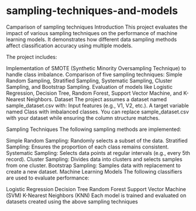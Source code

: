 # sampling-techniques-and-models
Camparison of sampling techniques
Introduction
This project evaluates the impact of various sampling techniques on the performance of machine learning models. It demonstrates how different data sampling methods affect classification accuracy using multiple models.

The project includes:

Implementation of SMOTE (Synthetic Minority Oversampling Technique) to handle class imbalance.
Comparison of five sampling techniques: Simple Random Sampling, Stratified Sampling, Systematic Sampling, Cluster Sampling, and Bootstrap Sampling.
Evaluation of models like Logistic Regression, Decision Tree, Random Forest, Support Vector Machine, and K-Nearest Neighbors.
Dataset
The project assumes a dataset named sample_dataset.csv with:
Input features (e.g., V1, V2, etc.).
A target variable named Class with imbalanced classes.
You can replace sample_dataset.csv with your dataset while ensuring the column structure matches.

Sampling Techniques
The following sampling methods are implemented:

Simple Random Sampling: Randomly selects a subset of the data.
Stratified Sampling: Ensures the proportion of each class remains consistent.
Systematic Sampling: Selects data points at regular intervals (e.g., every 5th record).
Cluster Sampling: Divides data into clusters and selects samples from one cluster.
Bootstrap Sampling: Samples data with replacement to create a new dataset.
Machine Learning Models
The following classifiers are used to evaluate performance:

Logistic Regression
Decision Tree
Random Forest
Support Vector Machine (SVM)
K-Nearest Neighbors (KNN)
Each model is trained and evaluated on datasets created using the above sampling techniques
